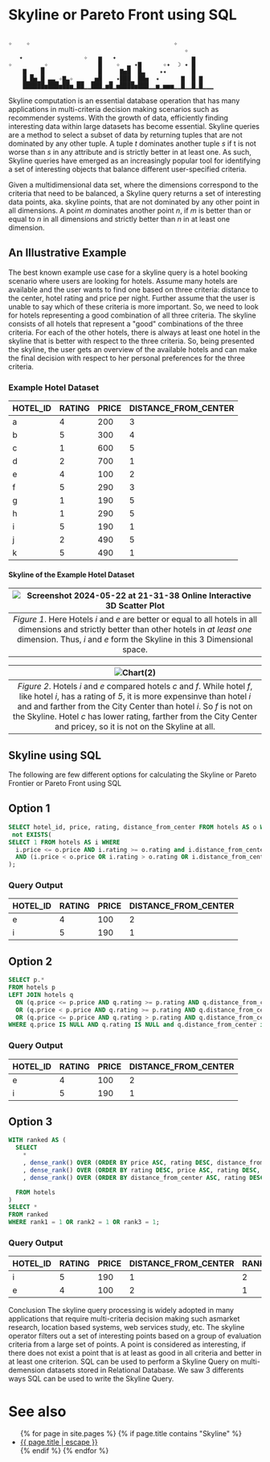 # Skyline or Pareto Front using SQL

```

✧    ✧                                        ✧ 
                                                 ✧
   ✦                 ✧   ▅   ✦                     ▅     
✧        ▁✧              █    ✧  ▃ ✦▇      ✧✦  ☽ ✦ █     
    ▇ ▁  █               █     ▇▅█  █▃    ✦✦       █     
    █▁█▅▁█ ▃▃▁✧▇▃✧ ▁▁  ▁▅█  ▁ ✦███▁ ██▅  ✦      ▇  █ ▇   
    ██████▅███▅██▅▁██▁▁███▁▅█▁▅████▅███▁▁▅▁▅▅▅▁▁█▁▁█▁█▁▁▁
```
Skyline computation is an essential database operation that has many applications in multi-criteria decision making scenarios such as recommender systems. With the growth of data, efficiently finding interesting data within large datasets has become essential. Skyline queries are a method to select a subset of data by returning tuples that are not dominated by any other tuple. A tuple _t_ dominates another tuple _s_ if t is not worse than _s_ in any attribute and is strictly better in at least one. As such, Skyline queries have emerged as an increasingly popular tool for identifying a set of interesting objects that balance different user-specified criteria.

Given a multidimensional data set, where the dimensions correspond to the criteria that need to be balanced, a Skyline query returns a set of interesting data points, aka. skyline points, that are not dominated by any other point in all dimensions. A point _m_ dominates another point _n_, if _m_ is better than or equal to _n_ in all dimensions and strictly better than _n_ in at least one dimension. 


## An Illustrative Example
The best known example use case for a skyline query is a hotel booking scenario where users are looking for hotels. Assume many hotels are available and the user wants to find one based on three criteria: distance to the center, hotel rating and price per night. Further assume that the user is unable to say which of these criteria is more important. So, we need to look for hotels representing a good combination of all three criteria. The skyline consists of all hotels that represent a "good" combinations of the three criteria. For each of the other hotels, there is always at least one hotel in the skyline that is better with respect to the three criteria. So, being presented the skyline, the user gets an overview of the available hotels and can make the final decision with respect to her personal preferences for the three criteria. 

### Example Hotel Dataset

| HOTEL_ID | RATING | PRICE | DISTANCE_FROM_CENTER |
|----------|--------|-------|----------------------|
| a        | 4      | 200   | 3                    |
| b        | 5      | 300   | 4                    |
| c        | 1      | 600   | 5                    |
| d        | 2      | 700   | 1                    |
| e        | 4      | 100   | 2                    |
| f        | 5      | 290   | 3                    |
| g        | 1      | 190   | 5                    |
| h        | 1      | 290   | 5                    |
| i        | 5      | 190   | 1                    |
| j        | 2      | 490   | 5                    |
| k        | 5      | 490   | 1                    |

#### Skyline of the Example Hotel Dataset

|![Screenshot 2024-05-22 at 21-31-38 Online Interactive 3D Scatter Plot](https://github.com/structured-query-language/structured-query-language.github.io/assets/121721444/0055b866-28ab-49bd-8733-ea76eff77e0b)|
|:--:| 
|*Figure 1*. Here Hotels _i_ and _e_ are better or equal to all hotels in all dimensions and strictly better than other hotels in _at least one_ dimension. Thus, _i_ and _e_ form the Skyline in this 3 Dimensional space.|

|![Chart(2)](https://github.com/structured-query-language/structured-query-language.github.io/assets/121721444/1f9538d0-5568-49c9-9ac0-c371fe1a7430)|
|:-:|
|*Figure 2*. Hotels _i_ and _e_ compared hotels _c_ and _f_. While hotel _f_, like hotel _i_, has a rating of _5_, it is more expensinve than hotel _i_ and and farther from the City Center than hotel _i_. So _f_ is not on the Skyline. Hotel _c_ has lower rating, farther from the City Center and pricey, so it is not on the Skyline at all. |


## Skyline using SQL
The following are few different options for calculating the Skyline or Pareto Frontier or Pareto Front using SQL


## Option 1

```sql
SELECT hotel_id, price, rating, distance_from_center FROM hotels AS o WHERE
 not EXISTS(
SELECT 1 FROM hotels AS i WHERE
  i.price <= o.price AND i.rating >= o.rating and i.distance_from_center <= o.distance_from_center
  AND (i.price < o.price OR i.rating > o.rating OR i.distance_from_center < o.distance_from_center)
);
```

### Query Output

| HOTEL_ID | RATING | PRICE | DISTANCE_FROM_CENTER |
|----------|--------|-------|----------------------|
| e        | 4      | 100   | 2                    |
| i        | 5      | 190   | 1                    |


## Option 2

```sql
SELECT p.*
FROM hotels p
LEFT JOIN hotels q
  ON (q.price <= p.price AND q.rating >= p.rating AND q.distance_from_center < p.distance_from_center)
  OR (q.price < p.price AND q.rating >= p.rating AND q.distance_from_center <= p.distance_from_center)
  OR (q.price <= p.price AND q.rating > p.rating AND q.distance_from_center <= p.distance_from_center)
WHERE q.price IS NULL AND q.rating IS NULL and q.distance_from_center is NULL;
```

### Query Output

| HOTEL_ID | RATING | PRICE | DISTANCE_FROM_CENTER |
|----------|--------|-------|----------------------|
| e        | 4      | 100   | 2                    |
| i        | 5      | 190   | 1                    |

## Option 3

```sql
WITH ranked AS (
  SELECT
    *
    , dense_rank() OVER (ORDER BY price ASC, rating DESC, distance_from_center ASC ) AS rank1
    , dense_rank() OVER (ORDER BY rating DESC, price ASC, rating DESC, distance_from_center ASC ) AS rank2
    , dense_rank() OVER (ORDER BY distance_from_center ASC, rating DESC, price ASC, rating DESC) AS rank3

  FROM hotels
)
SELECT *
FROM ranked
WHERE rank1 = 1 OR rank2 = 1 OR rank3 = 1;
```


### Query Output

| HOTEL_ID | RATING | PRICE | DISTANCE_FROM_CENTER | RANK1 | RANK2 | RANK3 |
|----------|--------|-------|----------------------|-------|-------|-------|
| i        | 5      | 190   | 1                    | 2     | 1     | 1     |
| e        | 4      | 100   | 2                    | 1     | 5     | 4     |


Conclusion
The skyline query processing is widely adopted in many applications that require multi-criteria decision making such asmarket research, location based systems, web services study, etc. The skyline operator filters out a set of interesting points based on a group of evaluation criteria from a large set of points. A point is considered as interesting, if there does not exist a point that is at least as good in all criteria and better in at least one criterion. SQL can be used to perform a Skyline Query on multi-demension datasets stored in Relational Database. We saw 3 differents ways SQL can be used to write the Skyline Query.


# See also
<ul id="recent-articles">
{% for page in site.pages %}
    {% if page.title contains "Skyline" %}
    <li>
    <a href="{{ page.url | relative_url }}">{{ page.title | escape }}</a>
    </li>
    {% endif %}
{% endfor %}
</ul>

